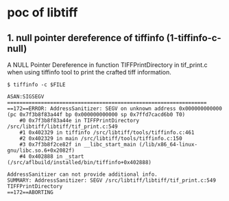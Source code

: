 poc of libtiff
=================


## 1. null pointer dereference of tiffinfo (1-tiffinfo-c-null)

A NULL Pointer Dereference in function TIFFPrintDirectory in tif_print.c
when using tiffinfo tool to print the crafted tiff information.

```
$ tiffinfo -c $FILE

ASAN:SIGSEGV
=================================================================
==172==ERROR: AddressSanitizer: SEGV on unknown address 0x000000000000 (pc 0x7f3b8f83a44f bp 0x000000000000 sp 0x7ffd7cacd6b0 T0)
    #0 0x7f3b8f83a44e in TIFFPrintDirectory /src/libtiff/libtiff/tif_print.c:549
    #1 0x402329 in tiffinfo /src/libtiff/tools/tiffinfo.c:461
    #2 0x402329 in main /src/libtiff/tools/tiffinfo.c:150
    #3 0x7f3b8f2ce82f in __libc_start_main (/lib/x86_64-linux-gnu/libc.so.6+0x2082f)
    #4 0x402888 in _start (/src/aflbuild/installed/bin/tiffinfo+0x402888)

AddressSanitizer can not provide additional info.
SUMMARY: AddressSanitizer: SEGV /src/libtiff/libtiff/tif_print.c:549 TIFFPrintDirectory
==172==ABORTING


```
